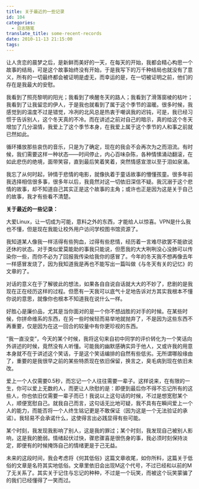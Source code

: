 ```yaml
---
title: 关于最近的一些记录
id: 104
categories:
  - 日志随笔
translate_title: some-recent-records
date: 2010-11-13 21:15:00
tags:
---
```


让人贪恋的晨梦之后，是新鲜而美好的一天，在每天的开始，我都会精心构思一个故事的结局，可是这个故事始终没有开始，于是我写下的万千种结局也就没有了意义，所有的一切最终都会被证明是虚无，而幸运的是，在一切被证明之前，他们的存在是我最大的安慰。

我看到了照亮黎明的阳光；我看到了唤醒冬天的路人；我看到了滑落窗棱的枯叶；我看到了让我留恋的伊人，于是我也就看到了属于这个季节的温暖。很多时候，我感觉到的温度不过是错觉，冷冽的北风总是热衷于嘲讽我的迟钝，可是，我已经习惯于告诉别人，这个冬天真的不冷。而在讲述之前对自己的暗示，真的给这个冬天增加了几分温情，我爱上了这个季节本身，在我爱上属于这个季节的人和事之前就已然如此。

循环播放那些哀伤的音乐，只是为了确定，现在的我会不会再次为之而泪流。有时候，我们需要这样一种状态——时间停止，内心百味杂陈，各种情愫涌动翻滚，在如此悲伤的绝境，面带笑容，直到最后笑着笑着，突然情感宣泄以至于泪如泉涌。

我忘了从何时起，钟情于悲情的电影，就像执着于童话故事的懵懂孩童。很多年前我选择相信很多事，很多年以后，我竟然对这一切依旧深信不疑。我沉溺于这个悲情的故事，却不知道自己其实正是这个故事的主角；或许也正是因为这是关于自己的故事，我才有些看不清楚。

**关于最近的一些记录：**

大爱Linux，让一切成为可能，意料之外的东西，才能给人以惊喜。VPN是什么我也不懂，但是现在我能让校外用户访问学校图书馆资源了。

我知道某人像我一样活得有些狗血，过得有些悲情，经历着一言难尽欲罢不能欲说还休的状态。对于类似爱莫能助的事我只能说，但愿我的大大咧咧没心没肺可以传染你一些，而你不必为了回报我传染给我你的感冒了。今年的冬天我不想再像去年一样感冒发烧了，因为我知道我是再也不能写出一篇叫做《与冬天有关的记忆》的文章的了。

对话的意义在于了解彼此的想法，如果各自自说自话就大大的不妙了，悲剧的是我现在正在经历这样的过程。但愿有一天我可以底气十足地告诉对方其实我根本不懂你说的意思，就像你也根本不知道我在说什么一样。

好胜心是廉价品，尤其是当你面对的是一个你不想战胜的对手的时候。在某些时候，你拼命维系的东西，在另一些时候轻而易举地就抛弃了，不是因为这些东西不再重要，仅是因为在这一回合的较量中有你更珍视的东西。

“我一直没变”，今天的某个时候，我将这句来自初中同学的评价转化为一个笑话向外讲述的时候，竟然没有人听懂。可能我的幽默感确实异于他人，又或许我的用意本身就不在于讲述这个笑话，于是这个笑话编排的自然有些低劣。无所谓哪般缘由了，重要的是我很早之前的某些特质现在依旧保留，换言之，臭毛病到现在依旧未改。

爱上一个人仅需要0.5秒，而忘记一个人往往需要一辈子。这样说来，在有限的一生，你可以爱上无数的人，而更让人欣慰的是：即便到最后你不得不忘记所有的这些人，你也依旧仅需要一辈子而已！我说以上这句话的时候，不过是想宽慰某个人，顺便宽慰自己。就我自己而言，这句话无比地可疑，我不具有在瞬间爱上一个人的能力，而能否将一个人终生铭记更是不敢保证（因为这是一个无法验证的承诺）。我轻易不会承诺什么，这使得言出必践显得有些可能。

某个时刻，我发现我影响了别人，这是我的罪过；某个时刻，我发现自己被别人影响，这是我的脆弱。情绪起伏过快，骤悲骤喜是很伤身的事，我必须时刻保持淡定，即便有的时候掩饰自己的情绪更是于己无益。

未来的这段时间，我会考虑将《何其低俗》这篇文章收尾，如你所料，这篇关于低俗的文章是名符其实地低俗。文章里依旧会出现M这个代号，不过已经和以前的M了无关系了。其实关于记住与忘记的种种，不过是一个玩笑，而被这个玩笑蒙骗了的我们已经懂得了一笑而过。